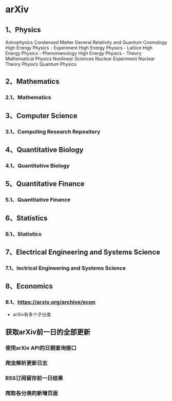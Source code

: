 # arXiv
## 1、Physics
Astrophysics
Condensed Matter
General Relativity and Quantum Cosmology
High Energy Physics - Experiment
High Energy Physics - Lattice
High Energy Physics - Phenomenology
High Energy Physics - Theory
Mathematical Physics
Nonlinear Sciences
Nuclear Experiment
Nuclear Theory
Physics
Quantum Physics
## 2、Mathematics
### 2.1、Mathematics
## 3、Computer Science
### 3.1、Computing Research Repository
## 4、Quantitative Biology
### 4.1、Quantitative Biology
## 5、Quantitative Finance
### 5.1、Quantitative Finance
## 6、Statistics
### 6.1、Statistics
## 7、Electrical Engineering and Systems Science
### 7.1、lectrical Engineering and Systems Science
## 8、Economics
### 8.1、https://arxiv.org/archive/econ







- arXiv有多个子分类

## 获取arXiv前一日的全部更新

### 使用arXiv API的日期查询接口

### 爬虫解析更新日志

### RSS订阅留存前一日结果

### 爬取各分类的新增页面
